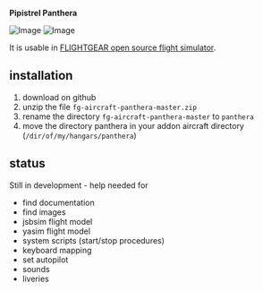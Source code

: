 **Pipistrel Panthera**

![Image](https://i.imgur.com/vl9THan.jpg)
![Image](https://i.imgur.com/vXav1vs.jpg)

It is usable in [FLIGHTGEAR open source flight simulator](http://www.flightgear.org).


## installation

1. download on github
2. unzip the file `fg-aircraft-panthera-master.zip`
3. rename the directory `fg-aircraft-panthera-master` to `panthera`
4. move the directory panthera in your addon aircraft directory (`/dir/of/my/hangars/panthera`)


## status

Still in development - help needed for

- find documentation
- find images
- jsbsim flight model
- yasim flight model
- system scripts (start/stop procedures)
- keyboard mapping
- set autopilot
- sounds
- liveries




